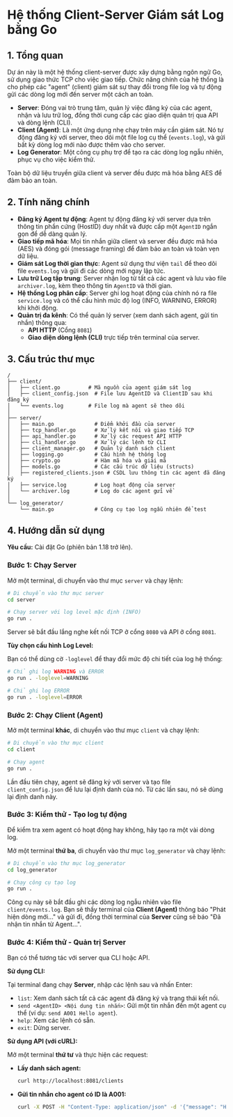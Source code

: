 # Hệ thống Client-Server Giám sát Log bằng Go

## 1. Tổng quan

Dự án này là một hệ thống client-server được xây dựng bằng ngôn ngữ Go, sử dụng giao thức TCP cho việc giao tiếp. Chức năng chính của hệ thống là cho phép các "agent" (client) giám sát sự thay đổi trong file log và tự động gửi các dòng log mới đến server một cách an toàn.

- **Server**: Đóng vai trò trung tâm, quản lý việc đăng ký của các agent, nhận và lưu trữ log, đồng thời cung cấp các giao diện quản trị qua API và dòng lệnh (CLI).
- **Client (Agent)**: Là một ứng dụng nhẹ chạy trên máy cần giám sát. Nó tự động đăng ký với server, theo dõi một file log cụ thể (`events.log`), và gửi bất kỳ dòng log mới nào được thêm vào cho server.
- **Log Generator**: Một công cụ phụ trợ để tạo ra các dòng log ngẫu nhiên, phục vụ cho việc kiểm thử.

Toàn bộ dữ liệu truyền giữa client và server đều được mã hóa bằng AES để đảm bảo an toàn.

## 2. Tính năng chính

- **Đăng ký Agent tự động**: Agent tự động đăng ký với server dựa trên thông tin phần cứng (HostID) duy nhất và được cấp một `AgentID` ngắn gọn để dễ dàng quản lý.
- **Giao tiếp mã hóa**: Mọi tin nhắn giữa client và server đều được mã hóa (AES) và đóng gói (message framing) để đảm bảo an toàn và toàn vẹn dữ liệu.
- **Giám sát Log thời gian thực**: Agent sử dụng thư viện `tail` để theo dõi file `events.log` và gửi đi các dòng mới ngay lập tức.
- **Lưu trữ Log tập trung**: Server nhận log từ tất cả các agent và lưu vào file `archiver.log`, kèm theo thông tin `AgentID` và thời gian.
- **Hệ thống Log phân cấp**: Server ghi log hoạt động của chính nó ra file `service.log` và có thể cấu hình mức độ log (INFO, WARNING, ERROR) khi khởi động.
- **Quản trị đa kênh**: Có thể quản lý server (xem danh sách agent, gửi tin nhắn) thông qua:
  - **API HTTP** (Cổng `8081`)
  - **Giao diện dòng lệnh (CLI)** trực tiếp trên terminal của server.

## 3. Cấu trúc thư mục

```
/
├── client/
│   ├── client.go         # Mã nguồn của agent giám sát log
│   ├── client_config.json  # File lưu AgentID và ClientID sau khi đăng ký
│   └── events.log        # File log mà agent sẽ theo dõi
│
├── server/
│   ├── main.go             # Điểm khởi đầu của server
│   ├── tcp_handler.go      # Xử lý kết nối và giao tiếp TCP
│   ├── api_handler.go      # Xử lý các request API HTTP
│   ├── cli_handler.go      # Xử lý các lệnh từ CLI
│   ├── client_manager.go   # Quản lý danh sách client
│   ├── logging.go          # Cấu hình hệ thống log
│   ├── crypto.go           # Hàm mã hóa và giải mã
│   ├── models.go           # Các cấu trúc dữ liệu (structs)
│   ├── registered_clients.json # CSDL lưu thông tin các agent đã đăng ký
│   ├── service.log         # Log hoạt động của server
│   └── archiver.log        # Log do các agent gửi về
│
└── log_generator/
    └── main.go             # Công cụ tạo log ngẫu nhiên để test
```

## 4. Hướng dẫn sử dụng

**Yêu cầu:** Cài đặt Go (phiên bản 1.18 trở lên).

### Bước 1: Chạy Server

Mở một terminal, di chuyển vào thư mục `server` và chạy lệnh:

```bash
# Di chuyển vào thư mục server
cd server

# Chạy server với log level mặc định (INFO)
go run .
```

Server sẽ bắt đầu lắng nghe kết nối TCP ở cổng `8080` và API ở cổng `8081`.

**Tùy chọn cấu hình Log Level:**

Bạn có thể dùng cờ `-loglevel` để thay đổi mức độ chi tiết của log hệ thống:

```bash
# Chỉ ghi log WARNING và ERROR
go run . -loglevel=WARNING

# Chỉ ghi log ERROR
go run . -loglevel=ERROR
```

### Bước 2: Chạy Client (Agent)

Mở một terminal **khác**, di chuyển vào thư mục `client` và chạy lệnh:

```bash
# Di chuyển vào thư mục client
cd client

# Chạy agent
go run .
```

Lần đầu tiên chạy, agent sẽ đăng ký với server và tạo file `client_config.json` để lưu lại định danh của nó. Từ các lần sau, nó sẽ dùng lại định danh này.

### Bước 3: Kiểm thử - Tạo log tự động

Để kiểm tra xem agent có hoạt động hay không, hãy tạo ra một vài dòng log.

Mở một terminal **thứ ba**, di chuyển vào thư mục `log_generator` và chạy lệnh:

```bash
# Di chuyển vào thư mục log_generator
cd log_generator

# Chạy công cụ tạo log
go run .
```

Công cụ này sẽ bắt đầu ghi các dòng log ngẫu nhiên vào file `client/events.log`. Bạn sẽ thấy terminal của **Client (Agent)** thông báo "Phát hiện dòng mới..." và gửi đi, đồng thời terminal của **Server** cũng sẽ báo "Đã nhận tin nhắn từ Agent...".

### Bước 4: Kiểm thử - Quản trị Server

Bạn có thể tương tác với server qua CLI hoặc API.

**Sử dụng CLI:**

Tại terminal đang chạy **Server**, nhập các lệnh sau và nhấn Enter:

- `list`: Xem danh sách tất cả các agent đã đăng ký và trạng thái kết nối.
- `send <AgentID> <Nội dung tin nhắn>`: Gửi một tin nhắn đến một agent cụ thể (ví dụ: `send A001 Hello agent`).
- `help`: Xem các lệnh có sẵn.
- `exit`: Dừng server.

**Sử dụng API (với cURL):**

Mở một terminal **thứ tư** và thực hiện các request:

- **Lấy danh sách agent:**
  ```bash
  curl http://localhost:8081/clients
  ```

- **Gửi tin nhắn cho agent có ID là A001:**
  ```bash
  curl -X POST -H "Content-Type: application/json" -d '{"message": "Hello from API"}' http://localhost:8081/send/A001
  ```
